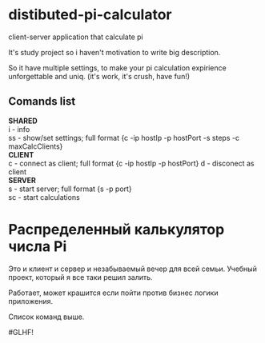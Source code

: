 # distibuted-pi-calculator
client-server application that calculate pi

It's study project so i haven't motivation to write big description. 

So it have multiple settings, to make your pi calculation expirience unforgettable and uniq. (it's work, it's crush, have fun!)

## Comands list

**SHARED**  
i - info  
ss - show/set settings; full format {c -ip hostIp -p hostPort -s steps -c maxCalcClients}  
**CLIENT**  
c - connect as client; full format {c -ip hostIp -p hostPort}
d - disconect as client  
**SERVER**  
s - start server; full format  {s -p port}  
sc - start calculations  

# Распределенный калькулятор числа Pi
Это и клиент и сервер и незабываемый вечер для всей семьи. Учебный проект, который я все таки решил залить.

Работает, может крашится если пойти против бизнес логики приложения. 

Список команд выше.

#GLHF!
